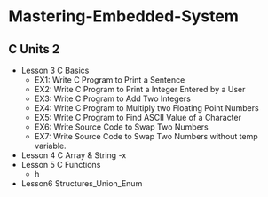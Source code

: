 # Mastering-Embedded-System

   ## C Units 2
-  Lesson 3 C Basics
      -  EX1: Write C Program to Print a Sentence
      -  EX2: Write C Program to Print a Integer Entered by a User
      -  EX3: Write C Program to Add Two Integers
      -  EX4: Write C Program to Multiply two Floating Point Numbers
      -  EX5: Write C Program to Find ASCII Value of a Character
      -  EX6: Write Source Code to Swap Two Numbers
      -  EX7: Write Source Code to Swap Two Numbers without temp variable.
 -  Lesson 4 C Array & String
      -x
  -  Lesson 5 C Functions
      -  h
  -  Lesson6 Structures_Union_Enum
